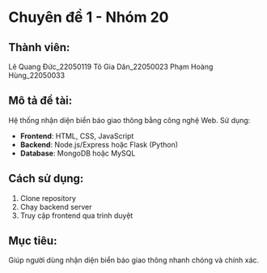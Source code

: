 # Chuyên đề 1 - Nhóm 20

## Thành viên:

Lê Quang Đức_22050119
Tô Gia Dân_22050023
Phạm Hoàng Hùng_22050033

## Mô tả đề tài:
Hệ thống nhận diện biển báo giao thông bằng công nghệ Web.
Sử dụng:
- **Frontend**: HTML, CSS, JavaScript
- **Backend**: Node.js/Express hoặc Flask (Python)
- **Database**: MongoDB hoặc MySQL

## Cách sử dụng:
1. Clone repository
2. Chạy backend server
3. Truy cập frontend qua trình duyệt

## Mục tiêu:
Giúp người dùng nhận diện biển báo giao thông nhanh chóng và chính xác.
